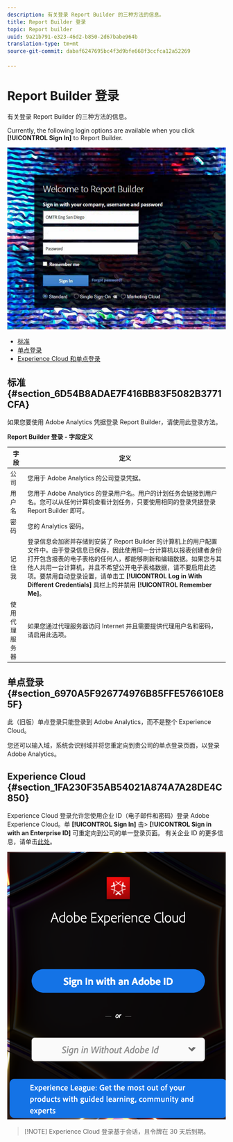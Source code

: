 ```yaml
---
description: 有关登录 Report Builder 的三种方法的信息。
title: Report Builder 登录
topic: Report builder
uuid: 9a21b791-e323-46d2-b850-2d67babe964b
translation-type: tm+mt
source-git-commit: dabaf6247695bc4f3d9bfe668f3ccfca12a52269

---
```



# Report Builder 登录

有关登录 Report Builder 的三种方法的信息。

Currently, the following login options are available when you click **[!UICONTROL Sign In]** to Report Builder.

![](assets/login_screen.png)

* [标准](/help/analyze/report-builder/setup/login.md#section_6D54B8ADAE7F416BB83F5082B3771CFA)
* [单点登录](/help/analyze/report-builder/setup/login.md#section_6970A5F926774976B85FFE576610E85F)
* [Experience Cloud 和单点登录](/help/analyze/report-builder/setup/login.md#section_1FA230F35AB54021A874A7A28DE4C850)

## 标准 {#section_6D54B8ADAE7F416BB83F5082B3771CFA}

如果您要使用 Adobe Analytics 凭据登录 Report Builder，请使用此登录方法。

**Report Builder 登录 - 字段定义**

| 字段 | 定义 |
|--- |--- |
| 公司 | 您用于 Adobe Analytics 的公司登录凭据。 |
| 用户名 | 您用于 Adobe Analytics 的登录用户名。用户的计划任务会链接到用户名。您可以从任何计算机查看计划任务，只要使用相同的登录凭据登录 Report Builder 即可。 |
| 密码 | 您的 Analytics 密码。 |
| 记住我 | 登录信息会加密并存储到安装了 Report Builder 的计算机上的用户配置文件中。由于登录信息已保存，因此使用同一台计算机以报表创建者身份打开包含报表的电子表格的任何人，都能够刷新和编辑数据。如果您与其他人共用一台计算机，并且不希望公开电子表格数据，请不要启用此选项。要禁用自动登录设置，请单击工 **[!UICONTROL Log in With Different Credentials]** 具栏上的并禁用 **[!UICONTROL Remember Me]**。 |
| 使用代理服务器 | 如果您通过代理服务器访问 Internet 并且需要提供代理用户名和密码，请启用此选项。 |

## 单点登录 {#section_6970A5F926774976B85FFE576610E85F}

此（旧版）单点登录只能登录到 Adobe Analytics，而不是整个 Experience Cloud。

您还可以输入域，系统会识别域并将您重定向到贵公司的单点登录页面，以登录 Adobe Analytics。

## Experience Cloud {#section_1FA230F35AB54021A874A7A28DE4C850}

Experience Cloud 登录允许您使用企业 ID（电子邮件和密码）登录 Adobe Experience Cloud。单 **[!UICONTROL Sign In]** 击> **[!UICONTROL Sign in with an Enterprise ID]** 可重定向到公司的单一登录页面。 有关企业 ID 的更多信息，请单击[此处](https://helpx.adobe.com/cn/enterprise/kb/enterprise-id-faq.html#whatis)。

![](assets/adobe_id_login.png)

>[!NOTE] Experience Cloud 登录基于会话，且令牌在 30 天后到期。

